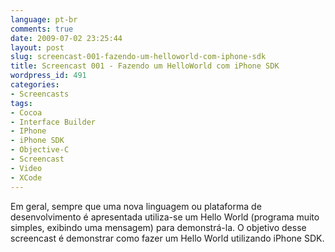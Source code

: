 ```yaml
---
language: pt-br
comments: true
date: 2009-07-02 23:25:44
layout: post
slug: screencast-001-fazendo-um-helloworld-com-iphone-sdk
title: Screencast 001 - Fazendo um HelloWorld com iPhone SDK
wordpress_id: 491
categories:
- Screencasts
tags:
- Cocoa
- Interface Builder
- IPhone
- iPhone SDK
- Objective-C
- Screencast
- Video
- XCode
---
```


Em geral, sempre que uma nova linguagem ou plataforma de desenvolvimento é apresentada utiliza-se um Hello World (programa muito simples, exibindo uma mensagem) para demonstrá-la. O objetivo desse screencast é demonstrar como fazer um Hello World utilizando iPhone SDK.

<div id="ytplayer"></div>
<script>
  var tag = document.createElement('script');
  tag.src = "https://www.youtube.com/player_api";
  var firstScriptTag = document.getElementsByTagName('script')[0];
  firstScriptTag.parentNode.insertBefore(tag, firstScriptTag);

  var player;
  function onYouTubePlayerAPIReady() {
    player = new YT.Player('ytplayer', {
      height: '390',
      width: '640',
      videoId: 'SunqzvvoZx4'
    });
  }
</script>